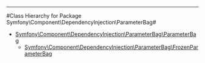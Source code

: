 - - -

#Class Hierarchy for Package Symfony\Component\DependencyInjection\ParameterBag#<ul>
<li><a href="https://github.com/JeyDotC/Hirudo-docs/blob/master/symfony/component/dependencyinjection/parameterbag/parameterbag.html">Symfony\Component\DependencyInjection\ParameterBag\ParameterBag</a><ul>
<li><a href="https://github.com/JeyDotC/Hirudo-docs/blob/master/symfony/component/dependencyinjection/parameterbag/frozenparameterbag.html">Symfony\Component\DependencyInjection\ParameterBag\FrozenParameterBag</a></li>
</ul>
</li>
</ul>
